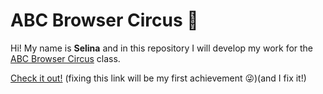 # ABC Browser Circus 🎪

Hi! My name is **Selina** and in this repository I will develop my work for the [ABC Browser Circus](https://abc.leoneckert.com) class.

[Check it out!](https://selinachang819.github.io/abc-student-repo/selina-room/) (fixing this link will be my first achievement 😜)(and I fix it!)
